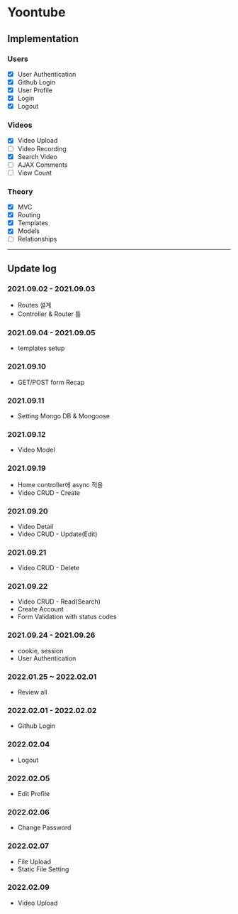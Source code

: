 # Yoontube

## Implementation

### Users

- [x] User Authentication
- [x] Github Login
- [x] User Profile
- [x] Login
- [x] Logout

### Videos

- [x] Video Upload
- [ ] Video Recording
- [x] Search Video
- [ ] AJAX Comments
- [ ] View Count

### Theory

- [x] MVC
- [x] Routing
- [x] Templates
- [x] Models
- [ ] Relationships

---

## Update log

### 2021.09.02 - 2021.09.03

- Routes 설계
- Controller & Router 틀

### 2021.09.04 - 2021.09.05

- templates setup

### 2021.09.10

- GET/POST form Recap

### 2021.09.11

- Setting Mongo DB & Mongoose

### 2021.09.12

- Video Model

### 2021.09.19

- Home controller에 async 적용
- Video CRUD - Create

### 2021.09.20

- Video Detail
- Video CRUD - Update(Edit)

### 2021.09.21

- Video CRUD - Delete

### 2021.09.22

- Video CRUD - Read(Search)
- Create Account
- Form Validation with status codes

### 2021.09.24 - 2021.09.26

- cookie, session
- User Authentication

### 2022.01.25 ~ 2022.02.01

- Review all

### 2022.02.01 - 2022.02.02

- Github Login

### 2022.02.04

- Logout

### 2022.02.O5

- Edit Profile

### 2022.02.06

- Change Password

### 2022.02.07

- File Upload
- Static File Setting

### 2022.02.09

- Video Upload
